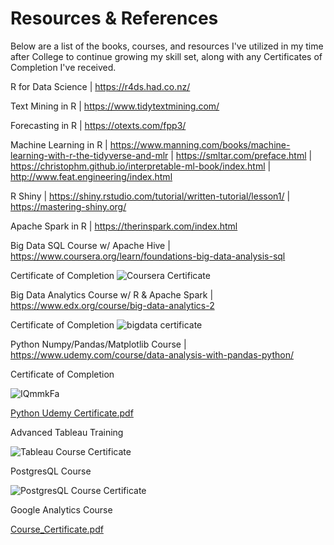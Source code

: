 # Resources & References
Below are a list of the books, courses, and resources I've utilized in my time after College to continue growing my skill set, along with any Certificates of Completion I've received.

R for Data Science    | https://r4ds.had.co.nz/

Text Mining in R      | https://www.tidytextmining.com/

Forecasting in R      | https://otexts.com/fpp3/

Machine Learning in R | https://www.manning.com/books/machine-learning-with-r-the-tidyverse-and-mlr
                      | https://smltar.com/preface.html
                      | https://christophm.github.io/interpretable-ml-book/index.html
                      | http://www.feat.engineering/index.html

R Shiny               | https://shiny.rstudio.com/tutorial/written-tutorial/lesson1/
                      |  https://mastering-shiny.org/

Apache Spark in R     | https://therinspark.com/index.html

Big Data SQL Course w/ Apache Hive   | https://www.coursera.org/learn/foundations-big-data-analysis-sql

Certificate of Completion
![Coursera Certificate](https://user-images.githubusercontent.com/16946556/79513066-cc551880-7ff7-11ea-8f5e-db83f6b8ef60.png)

Big Data Analytics Course w/ R & Apache Spark | https://www.edx.org/course/big-data-analytics-2

Certificate of Completion
![bigdata certificate](https://user-images.githubusercontent.com/16946556/81747372-d7676100-945c-11ea-951e-e1e082a7ec19.png)

Python Numpy/Pandas/Matplotlib Course | https://www.udemy.com/course/data-analysis-with-pandas-python/

Certificate of Completion 

![IQmmkFa](https://user-images.githubusercontent.com/16946556/84100149-20f58e00-a9c0-11ea-8db9-0925df2d2c26.jpg)

[Python Udemy Certificate.pdf](https://github.com/jyablonski/Resources-References/files/4749621/Python.Udemy.Certificate.pdf)


Advanced Tableau Training 

![Tableau Course Certificate](https://user-images.githubusercontent.com/16946556/87483492-b223da00-c5e8-11ea-9f72-6bfcd1bcc9a9.png)


PostgresQL Course

![PostgresQL Course Certificate](https://user-images.githubusercontent.com/16946556/89472432-44755480-d735-11ea-863e-c0bccd27e6b7.jpeg)

Google Analytics Course

[Course_Certificate.pdf](https://github.com/jyablonski/Resources-References/files/6013760/Course_Certificate.pdf)

